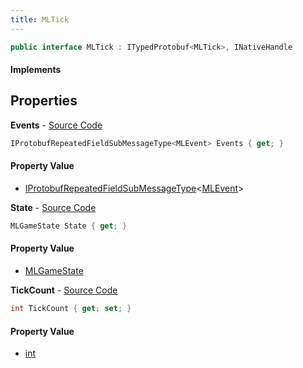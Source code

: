 ```yaml
---
title: MLTick
---
```


```csharp
public interface MLTick : ITypedProtobuf<MLTick>, INativeHandle
```

#### Implements

## Properties

**Events** - [Source Code](https://github.com/swiftly-solution/swiftlys2/blob/main/managed/src/SwiftlyS2.Generated/Protobufs/Interfaces/MLTick.cs#L19)

```csharp
IProtobufRepeatedFieldSubMessageType<MLEvent> Events { get; }
```

#### Property Value

- [IProtobufRepeatedFieldSubMessageType](/docs/api/shared/netmessages/iprotobufrepeatedfieldsubmessagetype-1)<[MLEvent](/docs/api/shared/protobufdefinitions/mlevent)>

**State** - [Source Code](https://github.com/swiftly-solution/swiftlys2/blob/main/managed/src/SwiftlyS2.Generated/Protobufs/Interfaces/MLTick.cs#L16)

```csharp
MLGameState State { get; }
```

#### Property Value

- [MLGameState](/docs/api/shared/protobufdefinitions/mlgamestate)

**TickCount** - [Source Code](https://github.com/swiftly-solution/swiftlys2/blob/main/managed/src/SwiftlyS2.Generated/Protobufs/Interfaces/MLTick.cs#L13)

```csharp
int TickCount { get; set; }
```

#### Property Value

- [int](https://learn.microsoft.com/dotnet/api/system.int32)

